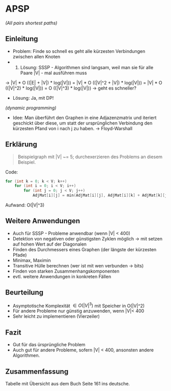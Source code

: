 
APSP 
====
*(All pairs shortest paths)*

Einleitung
----------

* Problem: Finde so schnell es geht alle kürzesten Verbindungen zwischen allen Knoten
* 1. Lösung: SSSP - Algorithmen sind langsam, weil man sie für alle Paare |V| - mal ausführen muss 

-> |V| * O ((|E| + |V|) * log(|V|)) = |V| * O ((|V|^2 + |V|) * log(|V|))
    = |V| * O ((|V|^2) * log(|V|)) = O ((|V|^3) * log(|V|))
-> geht es schneller?

<!-- Beispielgraph für unten -->

* Lösung: Ja, mit DP!

 *(dynamic programming)*

* Idee: Man überführt den Graphen in eine Adjazenzmatrix und iteriert geschickt über diese, 
um statt der ursprünglichen Verbindung den kürzesten Pfand von i nach j zu haben.
-> Floyd-Warshall

Erklärung
---------

<!-- mündliche Erklärung anhand von Graphiken -->

> Beispielgraph mit |V| ~= 5; durchexerzieren des Problems an diesem Beispiel.

<!-- Zeigen des Quellcodes -->

Code: 

```cpp
for (int k = 0; k < V; k++)
	for (int i = 0; i < V; i++)
		for (int j = 0; j < V; j++)
			AdjMat[i][j] = min(AdjMat[i][j], AdjMat[i][k] + AdjMat[k][j]);
```

Aufwand: O(|V|^3)

Weitere Anwendungen
---------------------

* Auch für SSSP - Probleme anwendbar (wenn |V| < 400)
* Detektion von negativen oder günstigsten Zyklen möglich
-> mit setzen auf hohen Wert auf der Diagonalen
* Finden des Durchmessers eines Graphen (der längste der kürzesten Pfade)
* Minimax, Maximin
* Transitive Hülle berechnen (wer ist mit wen verbunden -> bits)
* Finden von starken Zusammenhangskomponenten
* evtl. weitere Anwendungen in konkreten Fällen

Beurteilung
-----------

* Asymptotische Komplexität $\in O(|V|^3)$ mit Speicher in O(|V|^2)
* Für andere Probleme nur günstig anzuwenden, wenn |V|< 400
* Sehr leicht zu implementieren (Vierzeiler)

Fazit
-----

* Gut für das ürsprüngliche Problem
* Auch gut für andere Probleme, sofern |V| < 400, ansonsten andere Algorithmen.

Zusammenfassung
---------------

Tabelle mit Übersicht aus dem Buch Seite 161 ins deutsche.
